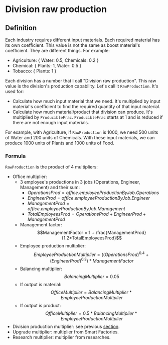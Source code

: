 # Division raw production

## Definition

Each industry requires different input materials. Each required material has its own coefficient. This value is not the same as boost material's coefficient. They are different things. For example:
- Agriculture: { Water: 0.5, Chemicals: 0.2 }
- Chemical: { Plants: 1, Water: 0.5 }
- Tobacco: { Plants: 1 }

Each division has a number that I call "Division raw production". This raw value is the division's production capability. Let's call it `RawProduction`. It's used for:
- Calculate how much input material that we need. It's multiplied by input material's coefficient to find the required quantity of that input material.
- Calculate how much material/product that division can produce. It's multiplied by `ProducibleFrac`. `ProducibleFrac` starts at 1 and is reduced if there are not enough input materials.

For example, with Agriculture, if `RawProduction` is 1000, we need 500 units of Water and 200 units of Chemicals. With these input materials, we can produce 1000 units of Plants and 1000 units of Food.

### Formula

`RawProduction` is the product of 4 multipliers:
- Office multiplier:
  - 3 employee's productions in 3 jobs (Operations, Engineer, Management) and their sum:
    - $OperationsProd = office.employeeProductionByJob.Operations$
    - $EngineerProd = office.employeeProductionByJob.Engineer$
    - $ManagementProd = office.employeeProductionByJob.Management$
    - $TotalEmployeesProd = OperationsProd + EngineerProd + ManagementProd$
  - Management factor:
  $$ManagementFactor = 1 + \frac{ManagementProd}{1.2*TotalEmployeesProd}$$
  - Employee production multiplier:
  $$EmployeeProductionMultiplier = \left( (OperationsProd)^{0.4} + (EngineerProd)^{0.3} \right)*ManagementFactor$$
  - Balancing multiplier:
  $$BalancingMultiplier = 0.05$$
  - If output is material:
  $$OfficeMultiplier = BalancingMultiplier*EmployeeProductionMultiplier$$
  - If output is product:
  $$OfficeMultiplier = 0.5*BalancingMultiplier*EmployeeProductionMultiplier$$
- Division production multiplier: see previous [section](./boost-material.md).
- Upgrade multiplier: multiplier from Smart Factories.
- Research multiplier: multiplier from researches.
